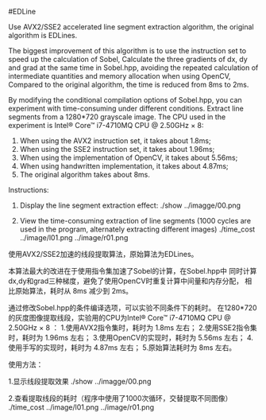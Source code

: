 #EDLine

Use AVX2/SSE2 accelerated line segment extraction algorithm, the original algorithm is EDLines.

The biggest improvement of this algorithm is to use the instruction set to speed up the calculation of Sobel,
Calculate the three gradients of dx, dy and grad at the same time in Sobel.hpp, avoiding the repeated calculation of intermediate quantities and memory allocation when using OpenCV,
Compared to the original algorithm, the time is reduced from 8ms to 2ms.

By modifying the conditional compilation options of Sobel.hpp, you can experiment with time-consuming under different conditions.
Extract line segments from a 1280*720 grayscale image. The CPU used in the experiment is Intel® Core™ i7-4710MQ CPU @ 2.50GHz × 8:
1. When using the AVX2 instruction set, it takes about 1.8ms;
2. When using the SSE2 instruction set, it takes about 1.96ms;
3. When using the implementation of OpenCV, it takes about 5.56ms;
4. When using handwritten implementation, it takes about 4.87ms;
5. The original algorithm takes about 8ms.


Instructions:

1. Display the line segment extraction effect:
  ./show ../imagge/00.png

2. View the time-consuming extraction of line segments (1000 cycles are used in the program, alternately extracting different images)
  ./time_cost ../image/l01.png ../image/r01.png

使用AVX2/SSE2加速的线段提取算法，原始算法为EDLines。

本算法最大的改进在于使用指令集加速了Sobel的计算，在Sobel.hpp中
同时计算dx,dy和grad三种梯度，避免了使用OpenCV时重复计算中间量和内存分配，
相比原始算法，耗时从 8ms 减少到 2ms。

通过修改Sobel.hpp的条件编译选项，可以实验不同条件下的耗时。
在1280*720的灰度图像提取线段，实验用的CPU为Intel® Core™ i7-4710MQ CPU @ 2.50GHz × 8 ：
1.使用AVX2指令集时，耗时为 1.8ms 左右；
2.使用SSE2指令集时，耗时为 1.96ms 左右；
3.使用OpenCV的实现时，耗时为 5.56ms 左右；
4.使用手写的实现时，耗时为 4.87ms 左右；
5.原始算法耗时为 8ms 左右。


使用方法：

1.显示线段提取效果
  ./show ../imagge/00.png

2.查看提取线段的耗时（程序中使用了1000次循环，交替提取不同图像）
  ./time_cost ../image/l01.png ../image/r01.png
